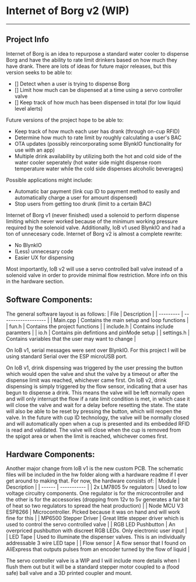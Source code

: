 # Internet of Borg v2 (WIP)
---
## Project Info
Internet of Borg is an idea to repurpose a standard water cooler to dispense Borg and have the ability to rate limit drinkers based on how much they have drank. There are lots of ideas for future major releases, but this version seeks to be able to:
- [] Detect when a user is trying to dispense Borg
- [] Limit how much can be dispensed at a time using a servo controller valve
- [] Keep track of how much has been dispensed in total (for low liquid level alerts)

Future versions of the project hope to be able to:
- Keep track of how much each user has drank (through on-cup RFID)
- Determine how much to rate limit by roughly calculating a user's BAC
- OTA updates (possibly reincorporating some BlynkIO functionality for use with an app)
- Multiple drink availability by utilizing both the hot and cold side of the water cooler seperately (hot water side might dispense room temperature water while the cold side dispenses alcoholic beverages)

Possible applications might include:
- Automatic bar payment (link cup ID to payment method to easily and automatically charge a user for amount dispensed)
- Stop users from getting too drunk (limit to a certain BAC)

Internet of Borg v1 (never finished) used a solenoid to perform dispense limiting which never worked because of the minimum working pressure required by the solenoid valve. Additionally, IoB v1 used BlynkIO and had a ton of unnecesary code. 
Internet of Borg v2 is almost a complete rewrite:
- No BlynkIO
- (Less) unnecesary code
- Easier UX for dispensing

Most importantly, IoB v2 will use a servo controlled ball valve instead of a solenoid valve in order to provide minimal flow restriction. More info on this in the hardware section.

## Software Components:
The general software layout is as follows:
| File | Description |
| --------- | ------------------- |
| Main.cpp | Contains the main setup and loop functions |
| fun.h | Contains the project functions |
| include.h | Contains include paramters |
| io.h | Contains pin defintions and pinMode setup |
| settings.h | Contains variables that the user may want to change |

On IoB v1, serial messages were sent over BlynkIO. For this project I will be using standard Serial over the ESP microUSB port. 

On IoB v1, drink dispensing was triggered by the user pressing the button which would open the valve and shut the valve by a timeout or after the dispense limit was reached, whichever came first. On IoB v2, drink dispensing is simply triggered by the flow sensor, indicating that a user has begun to dispense a drink. This means the valve will be left normally open and will only interrupt the flow if a rate limit condition is met, in which case it will close the valve and wait for a delay before resetting the state. The state will also be able to be reset by pressing the button, which will reopen the valve. In the future with cup ID technology, the valve will be normally closed and will automatically open when a cup is presented and its embedded RFID is read and validated. The valve will close when the cup is removed from the spigot area or when the limit is reached, whichever comes first.

## Hardware Components:
Another major change from IoB v1 is the new custom PCB. The schematic files will be included in the hw folder along with a hardware readme if I ever get around to making that.
For now, the hardware consists of:
| Module | Description |
| ------ | ----------- |
| 2x LM7805 5v regulators | Used to low voltage circuitry components. One regulator is for the microcontroller and the other is for the accessories (dropping from 12v to 5v generates a fair bit of heat so two regulators to spread the heat production) |
| Node MCU V3 ESP8266 | Microcontroller. Picked because it was on hand and will work fine for this |
| MP6500 Stepper Driver | Great little stepper driver which is used to control the servo controlled valve |
| RGB LED Pushbutton | An overpriced pushbutton with discreet RGB LEDs. Only electronic user input |
| LED Tape | Used to illuminate the dispenser valves. This is an individually addressable 3 wire LED tape |
| Flow sensor | A flow sensor that I found on AliExpress that outputs pulses from an encoder turned by the flow of liquid |

The servo controller valve is a WIP and I will include more details when I flush them out but it will be a standard stepper motor coupled to a (food safe) ball valve and a 3D printed coupler and mount.